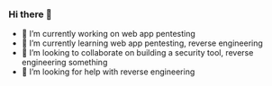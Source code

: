 ### Hi there 👋

- 🔭 I’m currently working on web app pentesting
- 🌱 I’m currently learning web app pentesting, reverse engineering
- 👯 I’m looking to collaborate on building a security tool, reverse engineering something
- 🤔 I’m looking for help with reverse engineering
